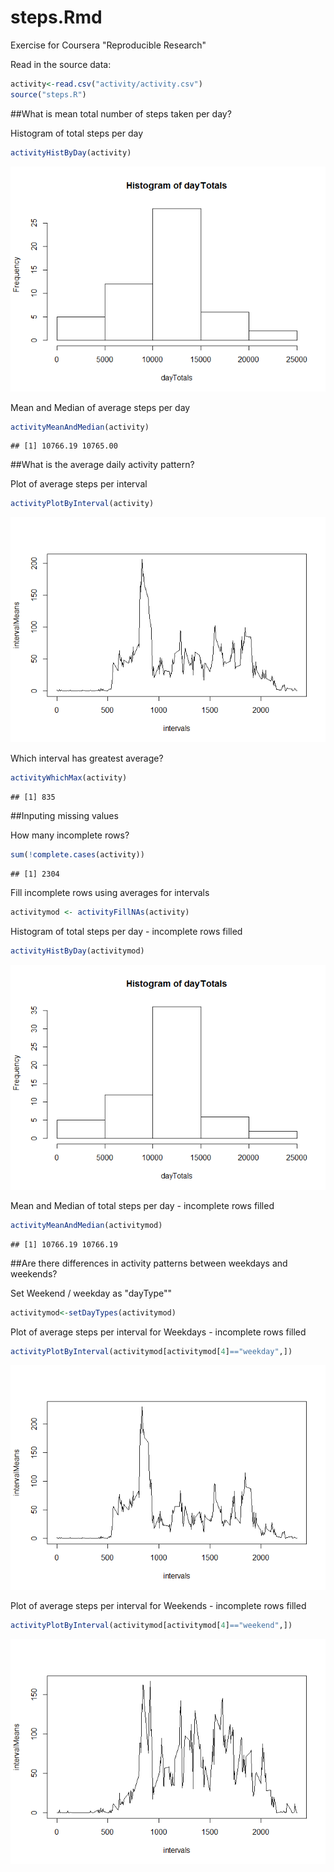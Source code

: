 # steps.Rmd

Exercise for Coursera "Reproducible Research"

Read in the source data:

```r
activity<-read.csv("activity/activity.csv")
source("steps.R")
```

##What is mean total number of steps taken per day?

Histogram of total steps per day


```r
activityHistByDay(activity)
```

![](PA1_template_files/figure-html/unnamed-chunk-2-1.png) 

Mean and Median of average steps per day


```r
activityMeanAndMedian(activity)
```

```
## [1] 10766.19 10765.00
```

##What is the average daily activity pattern?

Plot of average steps per interval


```r
activityPlotByInterval(activity)
```

![](PA1_template_files/figure-html/unnamed-chunk-4-1.png) 

Which interval has greatest average?


```r
activityWhichMax(activity)
```

```
## [1] 835
```

##Inputing missing values

How many incomplete rows?


```r
sum(!complete.cases(activity))
```

```
## [1] 2304
```

Fill incomplete rows using averages for intervals


```r
activitymod <- activityFillNAs(activity)
```


Histogram of total steps per day - incomplete rows filled


```r
activityHistByDay(activitymod)
```

![](PA1_template_files/figure-html/unnamed-chunk-8-1.png) 

Mean and Median of total steps per day - incomplete rows filled


```r
activityMeanAndMedian(activitymod)
```

```
## [1] 10766.19 10766.19
```

##Are there differences in activity patterns between weekdays and weekends?

Set Weekend / weekday as "dayType""


```r
activitymod<-setDayTypes(activitymod)
```

Plot of average steps per interval for Weekdays - incomplete rows filled


```r
activityPlotByInterval(activitymod[activitymod[4]=="weekday",])
```

![](PA1_template_files/figure-html/unnamed-chunk-11-1.png) 


Plot of average steps per interval for Weekends - incomplete rows filled


```r
activityPlotByInterval(activitymod[activitymod[4]=="weekend",])
```

![](PA1_template_files/figure-html/unnamed-chunk-12-1.png) 

